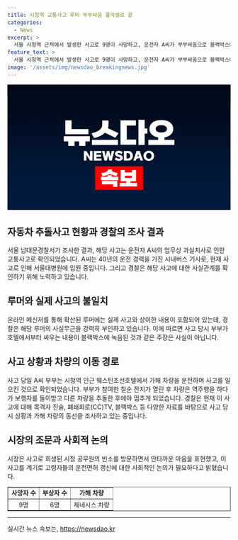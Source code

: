 ```yaml
---
title: 시청역 교통사고 루머 부부싸움 풀악셀로 끝
categories:
  - News
excerpt: >
  서울 시청역 근처에서 발생한 사고로 9명이 사망하고, 운전자 A씨가 부부싸움으로 블랙박스에 담긴 것으로 알려졌으나 경찰은 이를 부인했다. 60대 운전자 A씨는 40년 운전 경력의 시내버스 기사로 확인됐으며, 사고를 일으킨 후 입원 중이다. 이에 대해 경찰은 엄중한 조사를 진행하고 있으며, 사고 원인을 규명하기 위해 노력하고 있다고 전했다. 이 사건으로 인해 사회적인 논의가 시작되고 있으며, 부부싸움으로 발생한 루머는 경찰에 의해 사실무근으로 확인됐다.
feature_text: >
  서울 시청역 근처에서 발생한 사고로 9명이 사망하고, 운전자 A씨가 부부싸움으로 블랙박스에 담긴 것으로 알려졌으나 경찰은 이를 부인했다. 60대 운전자 A씨는 40년 운전 경력의 시내버스 기사로 확인됐으며, 사고를 일으킨 후 입원 중이다. 이에 대해 경찰은 엄중한 조사를 진행하고 있으며, 사고 원인을 규명하기 위해 노력하고 있다고 전했다. 이 사건으로 인해 사회적인 논의가 시작되고 있으며, 부부싸움으로 발생한 루머는 경찰에 의해 사실무근으로 확인됐다.
image: '/assets/img/newsdao_breakingnews.jpg'
---
```


<p><img src="/assets/img/newsdao_breakingnews.jpg" alt="ranknews 속보" /></p>

<h2 data-ke-size="size26">자동차 추돌사고 현황과 경찰의 조사 결과</h2>

<p data-ke-size="size16">서울 남대문경찰서가 조사한 결과, 해당 사고는 운전자 A씨의 업무상 과실치사로 인한 교통사고로 확인되었습니다. A씨는 40년의 운전 경력을 가진 시내버스 기사로, 현재 사고로 인해 서울대병원에 입원 중입니다. 그리고 경찰은 해당 사고에 대한 사실관계를 확인하기 위해 노력하고 있습니다.</p>

<h2 data-ke-size="size26">루머와 실제 사고의 불일치</h2>

<p data-ke-size="size16">온라인 메신저를 통해 확산된 루머에는 실제 사고와 상이한 내용이 포함되어 있는데, 경찰은 해당 루머의 사실무근을 강력히 부인하고 있습니다. 이에 따르면 사고 당시 부부가 호텔에서부터 싸우는 내용이 블랙박스에 녹음된 것과 같은 주장은 사실이 아닙니다.</p>

<h2 data-ke-size="size26">사고 상황과 차량의 이동 경로</h2>

<p data-ke-size="size16">사고 당일 A씨 부부는 시청역 인근 웨스틴조선호텔에서 가해 차량을 운전하며 사고를 일으킨 것으로 확인되었습니다. 부부가 참여한 칠순 잔치가 열린 후 차량은 역주행을 하다가 보행자를 들이받고 다른 차량을 추돌한 후에야 멈추게 되었습니다. 경찰은 현재 이 사고에 대해 목격자 진술, 폐쇄회로(CC)TV, 블랙박스 등 다양한 자료를 바탕으로 사고 당시 상황과 가해 차량의 동선을 조사하고 있는 중입니다.</p>

<h2 data-ke-size="size26">시장의 조문과 사회적 논의</h2>

<p data-ke-size="size16">시장은 사고로 희생된 시청 공무원의 빈소를 방문하면서 안타까운 마음을 표현했고, 이 사고를 계기로 고령자들의 운전면허 갱신에 대한 사회적인 논의가 필요하다고 밝혔습니다.</p>

<table style="width: 100%;" border="1">
<tbody>
<tr>
<td style="text-align: center; height: 17px;"><b>사망자 수</b></td>
<td style="text-align: center; height: 17px;"><b>부상자 수</b></td>
<td style="text-align: center; height: 17px;"><b>가해 차량</b></td>
</tr>
<tr>
<td style="text-align: center; height: 17px;">9명</td>
<td style="text-align: center; height: 17px;">6명</td>
<td style="text-align: center; height: 17px;">제네시스 차량</td>
</tr>
</tbody>
</table>

<hr>

<p data-ke-size="size16"></p>
실시간 뉴스 속보는, <a href="https://newsdao.kr" rel="dofollow">https://newsdao.kr</a>


